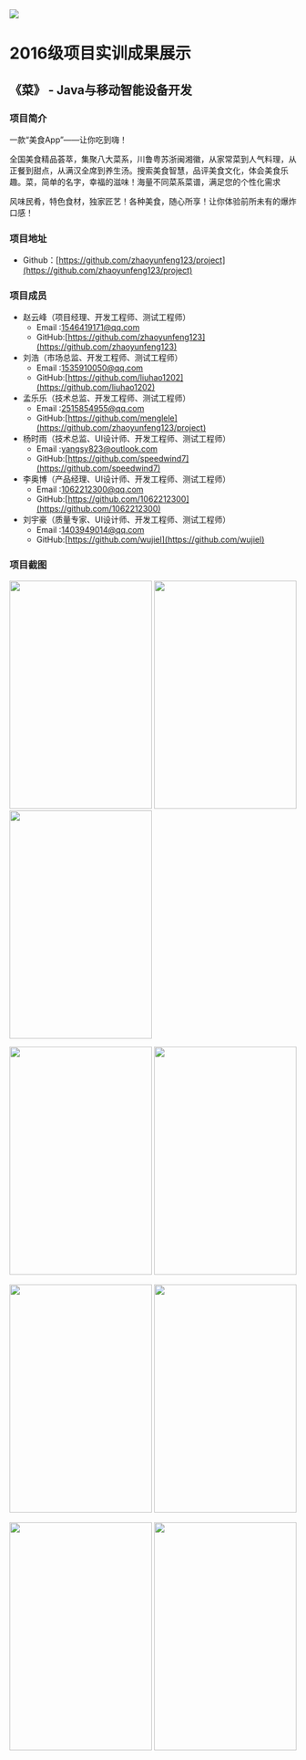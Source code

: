 <img src="../../../image/logo.png"/>

# 2016级项目实训成果展示 

## 《菜》 - Java与移动智能设备开发

### 项目简介

一款“美食App”——让你吃到嗨！

全国美食精品荟萃，集聚八大菜系，川鲁粤苏浙闽湘徽，从家常菜到人气料理，从正餐到甜点，从满汉全席到养生汤。搜索美食智慧，品评美食文化，体会美食乐趣。菜，简单的名字，幸福的滋味！海量不同菜系菜谱，满足您的个性化需求

风味民肴，特色食材，独家匠艺！各种美食，随心所享！让你体验前所未有的爆炸口感！

### 项目地址
- Github：[https://github.com/zhaoyunfeng123/project](https://github.com/zhaoyunfeng123/project)

### 项目成员

* 赵云峰（项目经理、开发工程师、测试工程师）
    * Email :1546419171@qq.com
    * GitHub:[https://github.com/zhaoyunfeng123](https://github.com/zhaoyunfeng123)
* 刘浩（市场总监、开发工程师、测试工程师）
    * Email :1535910050@qq.com
    * GitHub:[https://github.com/liuhao1202](https://github.com/liuhao1202)
* 孟乐乐（技术总监、开发工程师、测试工程师）
    * Email :2515854955@qq.com
    * GitHub:[https://github.com/menglele](https://github.com/zhaoyunfeng123/project)
* 杨时雨（技术总监、UI设计师、开发工程师、测试工程师）
    * Email :yangsy823@outlook.com
    * GitHub:[https://github.com/speedwind7](https://github.com/speedwind7)
* 李奥博（产品经理、UI设计师、开发工程师、测试工程师）
    * Email :1062212300@qq.com
    * GitHub:[https://github.com/1062212300](https://github.com/1062212300)
* 刘宇豪（质量专家、UI设计师、开发工程师、测试工程师）
    * Email :1403949014@qq.com
    * GitHub:[https://github.com/wujiel](https://github.com/wujiel)

### 项目截图

<p>
<img src="./image/logo.png" width=250 height=400 />
<img src="./image/开机动画页面.png" width=250 height=400 />
<img src="./image/首页.png" width=250 height=400 />
</p>
<p>
<img src="./image/排行榜页面.png" width=250 height=400 />
<img src="./image/搜索查询结果页面.png" width=250 height=400 />
</p>
<p>
<img src="./image/推荐精品菜谱页面.png" width=250 height=400 />
<img src="./image/社区页面.png" width=250 height=400 />
</p>
<p>
<img src="./image/我的页面.png" width=250 height=400 />
<img src="./image/设置页面.png" width=250 height=400 />
</p>
